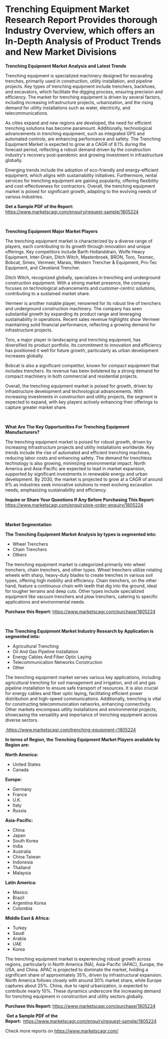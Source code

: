 <p><h1>Trenching Equipment Market Research Report Provides thorough Industry Overview, which offers an In-Depth Analysis of Product Trends and New Market Divisions</h1></p><p><strong>Trenching Equipment Market Analysis and Latest Trends</strong></p>
<p><p>Trenching equipment is specialized machinery designed for excavating trenches, primarily used in construction, utility installation, and pipeline projects. Key types of trenching equipment include trenchers, backhoes, and excavators, which facilitate the digging process, ensuring precision and efficiency. The market for trenching equipment is driven by several factors, including increasing infrastructure projects, urbanization, and the rising demand for utility installations such as water, electricity, and telecommunications.</p><p>As cities expand and new regions are developed, the need for efficient trenching solutions has become paramount. Additionally, technological advancements in trenching equipment, such as integrated GPS and automated controls, are enhancing performance and safety. The Trenching Equipment Market is expected to grow at a CAGR of 8.1% during the forecast period, reflecting a robust demand driven by the construction industry's recovery post-pandemic and growing investment in infrastructure globally. </p><p>Emerging trends include the adoption of eco-friendly and energy-efficient equipment, which aligns with sustainability initiatives. Furthermore, rental services for trenching equipment are gaining popularity, offering flexibility and cost-effectiveness for contractors. Overall, the trenching equipment market is poised for significant growth, adapting to the evolving needs of various industries.</p></p>
<p><strong>Get a Sample PDF of the Report:&nbsp;</strong> <a href="https://www.marketscagr.com/enquiry/request-sample/1805224?utm_campaign=3552&utm_medium=2&utm_source=Github&utm_content=ia&utm_term=10042025&utm_id=trenching-equipment">https://www.marketscagr.com/enquiry/request-sample/1805224</a></p>
<p>&nbsp;</p>
<p><strong>Trenching Equipment Major Market Players</strong></p>
<p><p>The trenching equipment market is characterized by a diverse range of players, each contributing to its growth through innovation and unique offerings. Key competitors include Barth Hollanddrain, Wolfe Heavy Equipment, Inter-Drain, Ditch Witch, Mastenbroek, BRON, Toro, Tesmec, Bobcat, Simex, Vermeer, Marais, Western Trencher & Equipment, Pro-Tec Equipment, and Cleveland Trencher. </p><p>Ditch Witch, recognized globally, specializes in trenching and underground construction equipment. With a strong market presence, the company focuses on technological advancements and customer-centric solutions, contributing to a sustained market share. </p><p>Vermeer is another notable player, renowned for its robust line of trenchers and underground construction machinery. The company has seen substantial growth by expanding its product range and leveraging sustainability in operations. Recent sales revenue highlights show Vermeer maintaining solid financial performance, reflecting a growing demand for infrastructure projects.</p><p>Toro, a major player in landscaping and trenching equipment, has diversified its product portfolio. Its commitment to innovation and efficiency has positioned it well for future growth, particularly as urban development increases globally.</p><p>Bobcat is also a significant competitor, known for compact equipment that includes trenchers. Its revenue has been bolstered by a strong demand for compact machinery in both commercial and residential projects.</p><p>Overall, the trenching equipment market is poised for growth, driven by infrastructure development and technological advancements. With increasing investments in construction and utility projects, the segment is expected to expand, with key players actively enhancing their offerings to capture greater market share.</p></p>
<p>&nbsp;</p>
<p><strong>What Are The Key Opportunities For Trenching Equipment Manufacturers?</strong></p>
<p><p>The trenching equipment market is poised for robust growth, driven by increasing infrastructure projects and utility installations worldwide. Key trends include the rise of automated and efficient trenching machines, reducing labor costs and enhancing safety. The demand for trenchless technology is also growing, minimizing environmental impact. North America and Asia-Pacific are expected to lead in market expansion, supported by significant investments in renewable energy and urban development. By 2030, the market is projected to grow at a CAGR of around 6% as industries seek innovative solutions to meet evolving excavation needs, emphasizing sustainability and efficiency.</p></p>
<p><strong>Inquire or Share Your Questions If Any Before Purchasing This Report:</strong> <a href="https://www.marketscagr.com/enquiry/pre-order-enquiry/1805224?utm_campaign=3552&utm_medium=2&utm_source=Github&utm_content=ia&utm_term=10042025&utm_id=trenching-equipment">https://www.marketscagr.com/enquiry/pre-order-enquiry/1805224</a></p>
<p>&nbsp;</p>
<p><strong>Market Segmentation</strong></p>
<p><strong>The Trenching Equipment Market Analysis by types is segmented into:</strong></p>
<p><ul><li>Wheel Trenchers</li><li>Chain Trenchers</li><li>Others</li></ul></p>
<p><p>The trenching equipment market is categorized primarily into wheel trenchers, chain trenchers, and other types. Wheel trenchers utilize rotating wheels with sharp, heavy-duty blades to create trenches in various soil types, offering high mobility and efficiency. Chain trenchers, on the other hand, feature a continuous chain with teeth that dig into the ground, ideal for tougher terrains and deep cuts. Other types include specialized equipment like vacuum trenchers and plow trenchers, catering to specific applications and environmental needs.</p></p>
<p><strong>Purchase this Report:&nbsp;</strong><a href="https://www.marketscagr.com/purchase/1805224?utm_campaign=3552&utm_medium=2&utm_source=Github&utm_content=ia&utm_term=10042025&utm_id=trenching-equipment">https://www.marketscagr.com/purchase/1805224</a></p>
<p>&nbsp;</p>
<p><strong>The Trenching Equipment Market Industry Research by Application is segmented into:</strong></p>
<p><ul><li>Agricultural Trenching</li><li>Oil And Gas Pipeline Installation</li><li>Energy Cables And Fiber Optic Laying</li><li>Telecommunication Networks Construction</li><li>Other</li></ul></p>
<p><p>The trenching equipment market serves various key applications, including agricultural trenching for soil management and irrigation, and oil and gas pipeline installation to ensure safe transport of resources. It is also crucial for energy cables and fiber optic laying, facilitating efficient power distribution and high-speed communications. Additionally, trenching is vital for constructing telecommunication networks, enhancing connectivity. Other markets encompass utility installations and environmental projects, showcasing the versatility and importance of trenching equipment across diverse sectors.</p></p>
<p><a href="https://www.marketscagr.com/trenching-equipment-r1805224?utm_campaign=3552&utm_medium=2&utm_source=Github&utm_content=ia&utm_term=10042025&utm_id=trenching-equipment">&nbsp;https://www.marketscagr.com/trenching-equipment-r1805224</a></p>
<p><strong>In terms of Region, the Trenching Equipment Market Players available by Region are:</strong></p>
<p>
    <p> <strong> North America: </strong>
        <ul>
            <li>United States</li>
            <li>Canada</li>
        </ul>
        </p> 
    <p> <strong> Europe: </strong>
        <ul>
            <li>Germany</li>
            <li>France</li>
            <li>U.K.</li>
            <li>Italy</li>
            <li>Russia</li>
        </ul>
        </p> 
    <p> <strong> Asia-Pacific: </strong>
        <ul>
            <li>China</li>
            <li>Japan</li>
            <li>South Korea</li>
            <li>India</li>
            <li>Australia</li>
            <li>China Taiwan</li>
            <li>Indonesia</li>
            <li>Thailand</li>
            <li>Malaysia</li>
        </ul>
        </p> 
    <p> <strong> Latin America: </strong>
        <ul>
            <li>Mexico</li>
            <li>Brazil</li>
            <li>Argentina Korea</li>
            <li>Colombia</li>
        </ul>
        </p> 
    <p> <strong> Middle East & Africa: </strong>
        <ul>
            <li>Turkey</li>
            <li>Saudi</li>
            <li>Arabia</li>
            <li>UAE</li>
            <li>Korea</li>
        </ul>
    </p>
    </p>
<p><p>The trenching equipment market is experiencing robust growth across regions, particularly in North America (NA), Asia-Pacific (APAC), Europe, the USA, and China. APAC is projected to dominate the market, holding a significant share of approximately 35%, driven by infrastructural expansion. North America follows closely with around 30% market share, while Europe captures about 25%. China, due to rapid urbanization, is expected to contribute nearly 10%. These dynamics underscore the increasing demand for trenching equipment in construction and utility sectors globally.</p></p>
<p><strong>Purchase this Report: </strong><a href="https://www.marketscagr.com/purchase/1805224?utm_campaign=3552&utm_medium=2&utm_source=Github&utm_content=ia&utm_term=10042025&utm_id=trenching-equipment">https://www.marketscagr.com/purchase/1805224</a></p>
<p>&nbsp;<strong>Get a Sample PDF of the Report:&nbsp;&nbsp;</strong><a href="https://www.marketscagr.com/enquiry/request-sample/1805224?utm_campaign=3552&utm_medium=2&utm_source=Github&utm_content=ia&utm_term=10042025&utm_id=trenching-equipment">https://www.marketscagr.com/enquiry/request-sample/1805224</a></p>
<p><strong></strong></p>
<p>Check more reports on <a href="https://www.marketscagr.com/?utm_campaign=3552&utm_medium=2&utm_source=Github&utm_content=ia&utm_term=10042025&utm_id=trenching-equipment">https://www.marketscagr.com/</a></p>